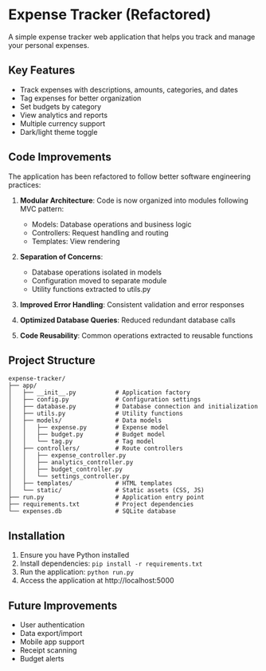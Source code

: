 # Expense Tracker (Refactored)

A simple expense tracker web application that helps you track and manage your personal expenses.

## Key Features

- Track expenses with descriptions, amounts, categories, and dates
- Tag expenses for better organization
- Set budgets by category
- View analytics and reports
- Multiple currency support
- Dark/light theme toggle

## Code Improvements

The application has been refactored to follow better software engineering practices:

1. **Modular Architecture**: Code is now organized into modules following MVC pattern:
   - Models: Database operations and business logic
   - Controllers: Request handling and routing
   - Templates: View rendering

2. **Separation of Concerns**:
   - Database operations isolated in models
   - Configuration moved to separate module
   - Utility functions extracted to utils.py

3. **Improved Error Handling**: Consistent validation and error responses

4. **Optimized Database Queries**: Reduced redundant database calls

5. **Code Reusability**: Common operations extracted to reusable functions

## Project Structure

```
expense-tracker/
├── app/
│   ├── __init__.py           # Application factory
│   ├── config.py             # Configuration settings
│   ├── database.py           # Database connection and initialization
│   ├── utils.py              # Utility functions
│   ├── models/               # Data models
│   │   ├── expense.py        # Expense model
│   │   ├── budget.py         # Budget model
│   │   └── tag.py            # Tag model
│   ├── controllers/          # Route controllers
│   │   ├── expense_controller.py
│   │   ├── analytics_controller.py
│   │   ├── budget_controller.py
│   │   └── settings_controller.py
│   ├── templates/            # HTML templates
│   └── static/               # Static assets (CSS, JS)
├── run.py                    # Application entry point
├── requirements.txt          # Project dependencies
└── expenses.db               # SQLite database
```

## Installation

1. Ensure you have Python installed
2. Install dependencies: `pip install -r requirements.txt`
3. Run the application: `python run.py`
4. Access the application at http://localhost:5000

## Future Improvements

- User authentication
- Data export/import
- Mobile app support
- Receipt scanning
- Budget alerts 